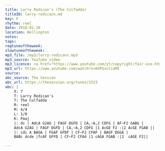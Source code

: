 ```yaml
---
title: Larry Redican's (The Culfadda)
titleID: larry-redicans.md
key: F
rhythm: reel
date: 2018-01-28
location: Wellington
notes:
tags:
regtuneoftheweek:
slowtuneoftheweek:
mp3_file: /mp3/larry-redicans.mp3
mp3_source: YouTube video
mp3_licence: <a href="https://www.youtube.com/yt/copyright/fair-use.html">YouTube Fair Use</a>
mp3_url: https://www.youtube.com/watch?v=8XPGscCcaMI
source:
abc_source: The Session
abc_url: https://thesession.org/tunes/1523
abc: |
    X: 7
    T: Larry Redican's
    T: The Culfadda
    R: reel
    M: 4/4
    L: 1/8
    K: Fmaj
    |: dc | AdcA G2AG | FAGF DGFD | CA,~A,2 CDFG | AF~F2 GABG |
    AdcA G2AG | FAGF DGFD | CA,~A,2 CDFG |1 AcGE F2 :|2 AcGE FGAB ||
    |: cdc A BAGA | FGAF GFDF | CF~F2 CFAF | BAGF DGGA |
    BABc dcde |fcAF GFFD | CF~F2 CFAd |1 cAGA FGAB :|2  cAGE F2||

---
```

